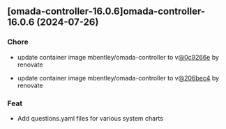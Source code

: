 

## [omada-controller-16.0.6]omada-controller-16.0.6 (2024-07-26)

### Chore



- update container image mbentley/omada-controller to v[@0c9266e](https://github.com/0c9266e) by renovate

- update container image mbentley/omada-controller to v[@206bec4](https://github.com/206bec4) by renovate

### Feat



- Add questions.yaml files for various system charts